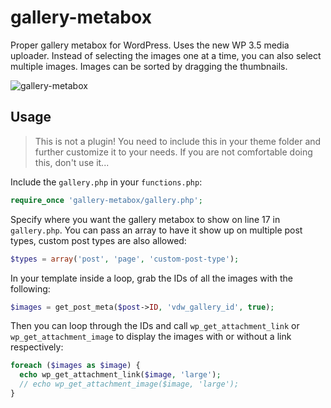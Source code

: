 gallery-metabox
===============

Proper gallery metabox for WordPress. Uses the new WP 3.5 media uploader. Instead of selecting the images one at a time, you can also select multiple images. Images can be sorted by dragging the thumbnails.

![gallery-metabox](http://www.daanvosdewael.com/files/gallery-metabox-preview.jpg)

Usage
-----

>This is not a plugin! You need to include this in your theme folder and further customize it to your needs. If you are not comfortable doing this, don't use it...

Include the `gallery.php` in your `functions.php`:

```php
require_once 'gallery-metabox/gallery.php';
```

Specify where you want the gallery metabox to show on line 17 in `gallery.php`. You can pass an array to have it show up on multiple post types, custom post types are also allowed:

```php
$types = array('post', 'page', 'custom-post-type');
```

In your template inside a loop, grab the IDs of all the images with the following:

```php
$images = get_post_meta($post->ID, 'vdw_gallery_id', true);
```

Then you can loop through the IDs and call `wp_get_attachment_link` or `wp_get_attachment_image` to display the images with or without a link respectively:

```php
foreach ($images as $image) {
  echo wp_get_attachment_link($image, 'large');
  // echo wp_get_attachment_image($image, 'large');
}
```